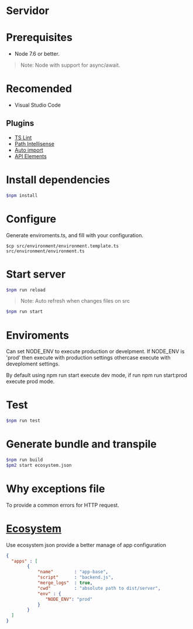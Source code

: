 # Servidor 



# Prerequisites
* Node 7.6 or better.

> Note: Node with support for async/await.

# Recomended
* Visual Studio Code

## Plugins
* [TS Lint](https://marketplace.visualstudio.com/items?itemName=eg2.tslint)
* [Path Intellisense](https://marketplace.visualstudio.com/items?itemName=christian-kohler.path-intellisense)
* [Auto import](https://marketplace.visualstudio.com/items?itemName=steoates.autoimport)
* [API Elements](https://marketplace.visualstudio.com/items?itemName=vncz.vscode-apielements)

# Install dependencies
```bash
$npm install
```

# Configure
Generate enviroments.ts, and fill with your configuration.
```
$cp src/environment/environment.template.ts src/environment/environment.ts
```

# Start server
```bash
$npm run reload 
```
> Note: Auto refresh when changes files on src
```bash
$npm run start
```

# Enviroments
Can set NODE_ENV to execute production or develpment. If NODE_ENV is 'prod' then execute with production settings othercase execute with deveploment settings.

By default using npm run start execute dev mode, if run npm run start:prod execute prod mode.

# Test
```bash
$npm run test
```

# Generate bundle and transpile
```bash
$npm run build
$pm2 start ecosystem.json
```

# Why exceptions file
To provide a common errors for HTTP request.

# [Ecosystem](http://pm2.keymetrics.io/docs/usage/deployment/)
Use ecosystem json provide a better manage of app configuration
```json
{
  "apps" : [
        {
            "name"        : "app-base",
            "script"      : "backend.js",
            "merge_logs"  : true,
            "cwd"         : "absolute path to dist/server",
            "env" : {
               "NODE_ENV": "prod"
            }
        }
  ]
}
```


